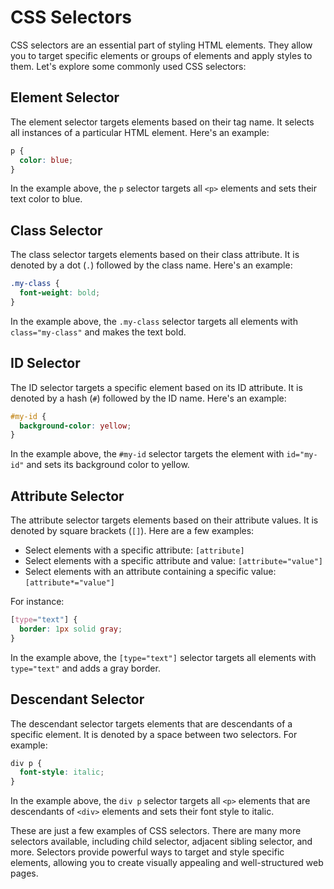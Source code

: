 
# CSS Selectors

CSS selectors are an essential part of styling HTML elements. They allow you to target specific elements or groups of elements and apply styles to them. Let's explore some commonly used CSS selectors:

## Element Selector

The element selector targets elements based on their tag name. It selects all instances of a particular HTML element. Here's an example:

`````````css
p {
  color: blue;
}
`````````

In the example above, the `p` selector targets all `<p>` elements and sets their text color to blue.

## Class Selector

The class selector targets elements based on their class attribute. It is denoted by a dot (`.`) followed by the class name. Here's an example:

`````````css
.my-class {
  font-weight: bold;
}
`````````

In the example above, the `.my-class` selector targets all elements with `class="my-class"` and makes the text bold.

## ID Selector

The ID selector targets a specific element based on its ID attribute. It is denoted by a hash (`#`) followed by the ID name. Here's an example:

`````````css
#my-id {
  background-color: yellow;
}
`````````

In the example above, the `#my-id` selector targets the element with `id="my-id"` and sets its background color to yellow.

## Attribute Selector

The attribute selector targets elements based on their attribute values. It is denoted by square brackets (`[]`). Here are a few examples:

- Select elements with a specific attribute: `[attribute]`
- Select elements with a specific attribute and value: `[attribute="value"]`
- Select elements with an attribute containing a specific value: `[attribute*="value"]`

For instance:

`````````css
[type="text"] {
  border: 1px solid gray;
}
`````````

In the example above, the `[type="text"]` selector targets all elements with `type="text"` and adds a gray border.

## Descendant Selector

The descendant selector targets elements that are descendants of a specific element. It is denoted by a space between two selectors. For example:

`````````css
div p {
  font-style: italic;
}
`````````

In the example above, the `div p` selector targets all `<p>` elements that are descendants of `<div>` elements and sets their font style to italic.

These are just a few examples of CSS selectors. There are many more selectors available, including child selector, adjacent sibling selector, and more. Selectors provide powerful ways to target and style specific elements, allowing you to create visually appealing and well-structured web pages.
